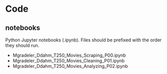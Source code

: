 # Code

## notebooks
Python Jupyter notebooks (.ipynb). Files should be prefixed with the order they should run. 

- Mgradeler_Ddahm_T250_Movies_Scraping_P00.ipynb
- Mgradeler_Ddahm_T250_Movies_Cleaning_P01.ipynb
- Mgradeler_Ddahm_T250_Movies_Analyzing_P02.ipynb
